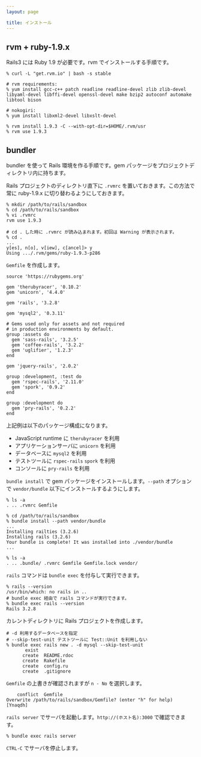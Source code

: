 ```yaml
---
layout: page

title: インストール
---
```


## rvm + ruby-1.9.x

Rails3 には Ruby 1.9 が必要です。rvm でインストールする手順です。

    % curl -L "get.rvm.io" | bash -s stable

    # rvm requirements:
    % yum install gcc-c++ patch readline readline-devel zlib zlib-devel libyaml-devel libffi-devel openssl-devel make bzip2 autoconf automake libtool bison

    # nokogiri:
    % yum install libxml2-devel libxslt-devel

    % rvm install 1.9.3 -C --with-opt-dir=$HOME/.rvm/usr
    % rvm use 1.9.3


## bundler

bundler を使って Rails 環境を作る手順です。gem パッケージをプロジェクトディレクトリ内に持ちます。

Rails プロジェクトのディレクトリ直下に `.rvmrc` を置いておきます。この方法で常に ruby-1.9.x に切り替わるようにしておきます。

    % mkdir /path/to/rails/sandbox
    % cd /path/to/rails/sandbox
    % vi .rvmrc
    rvm use 1.9.3

    # cd . した時に .rvmrc が読み込まれます。初回は Warning が表示されます。
    % cd .
    ...
    y[es], n[o], v[iew], c[ancel]> y
    Using .../.rvm/gems/ruby-1.9.3-p286

`Gemfile` を作成します。

    source 'https://rubygems.org'

    gem 'therubyracer', '0.10.2'
    gem 'unicorn', '4.4.0'

    gem 'rails', '3.2.8'

    gem 'mysql2', '0.3.11'

    # Gems used only for assets and not required
    # in production environments by default.
    group :assets do
      gem 'sass-rails', '3.2.5'
      gem 'coffee-rails', '3.2.2'
      gem 'uglifier', '1.2.3'
    end

    gem 'jquery-rails', '2.0.2'

    group :development, :test do
      gem 'rspec-rails', '2.11.0'
      gem 'spork', '0.9.2'
    end

    group :development do
      gem 'pry-rails', '0.2.2'
    end

上記例は以下のパッケージ構成になります。

* JavaScript runtime に `therubyracer` を利用
* アプリケーションサーバに `unicorn` を利用
* データベースに `mysql2` を利用
* テストツールに `rspec-rails` `spork` を利用
* コンソールに `pry-rails` を利用

`bundle install` で gem パッケージをインストールします。`--path` オプションで `vendor/bundle` 以下にインストールするようにします。

    % ls -a
    . .. .rvmrc Gemfile

    % cd /path/to/rails/sandbox
    % bundle install --path vendor/bundle
    ...
    Installing railties (3.2.6)
    Installing rails (3.2.6)
    Your bundle is complete! It was installed into ./vendor/bundle
    ...

    % ls -a
    . .. .bundle/ .rvmrc Gemfile Gemfile.lock vendor/

`rails` コマンドは `bundle exec` を付与して実行できます。

    % rails --version
    /usr/bin/which: no rails in ..
    # bundle exec 経由で rails コマンドが実行できます。
    % bundle exec rails --version
    Rails 3.2.8

カレントディレクトリに Rails プロジェクトを作成します。

    # -d 利用するデータベースを指定
    # --skip-test-unit テストツールに Test::Unit を利用しない
    % bundle exec rails new . -d mysql --skip-test-unit
           exist
          create  README.rdoc
          create  Rakefile
          create  config.ru
          create  .gitignore

`Gemfile` の上書きが確認されますが `n - No` を選択します。

        conflict  Gemfile
    Overwrite /path/to/rails/sandbox/Gemfile? (enter "h" for help) [Ynaqdh]

`rails server` でサーバを起動します。`http://(ホスト名):3000` で確認できます。

    % bundle exec rails server

`CTRL-C` でサーバを停止します。
